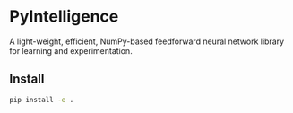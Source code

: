 # PyIntelligence

A light-weight, efficient, NumPy-based feedforward neural network library for learning and experimentation.

## Install

```bash
pip install -e .
